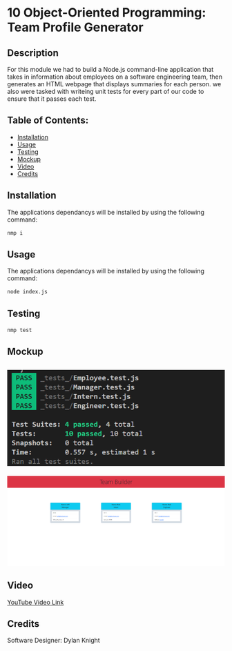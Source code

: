 # 10 Object-Oriented Programming: Team Profile Generator

## Description

For this module we had to build a Node.js command-line application that takes in information about employees on a software engineering team, then generates an HTML webpage that displays summaries for each person. we also were tasked with writeing unit tests for every part of our code to ensure that it passes each test.
## Table of Contents:
- [Installation](#installation)
- [Usage](#usage)
- [Testing](#testing)
- [Mockup](#mockup)
- [Video](#video)
- [Credits](#credits)


## Installation

The applications dependancys will be installed by using the following command:

```bash
nmp i
```

## Usage

The applications dependancys will be installed by using the following command:
```bash
node index.js
```

## Testing

```bash
nmp test
```

## Mockup
![tests](./Assets/TestsImage.png)
---
![mock-up](./Assets/mockup.png)

## Video
[YouTube Video Link](https://youtu.be/SdGDtZ0DxCg)

## Credits
Software Designer: Dylan Knight

